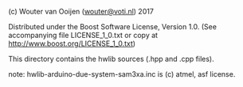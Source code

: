 (c) Wouter van Ooijen (wouter@voti.nl) 2017

Distributed under the Boost Software License, Version 1.0.
(See accompanying file LICENSE_1_0.txt or copy at 
http://www.boost.org/LICENSE_1_0.txt)

This directory contains the hwlib sources (.hpp and .cpp files).

note: hwlib-arduino-due-system-sam3xa.inc is (c) atmel, asf license.
      
      
      